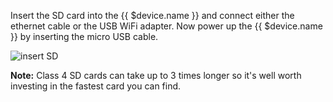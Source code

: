 Insert the SD card into the {{ $device.name }} and connect either the ethernet cable or the USB WiFi adapter. Now power up the {{ $device.name }} by inserting the micro USB cable.

![insert SD](/images/docs/gifs/insert-sd.gif)

__Note:__ Class 4 SD cards can take up to 3 times longer so it's well worth investing in the fastest card you can find.


